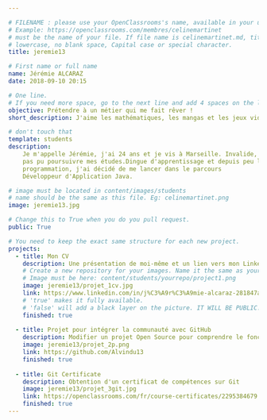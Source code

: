 ```yaml
---

# FILENAME : please use your OpenClassrooms's name, available in your url.
# Example: https://openclassrooms.com/membres/celinemartinet
# must be the name of your file. If file name is celinemartinet.md, title is celinemartinet.
# lowercase, no blank space, Capital case or special character.
title: jeremie13

# First name or full name
name: Jérémie ALCARAZ
date: 2018-09-10 20:15

# One line.
# If you need more space, go to the next line and add 4 spaces on the left, as in 'description'.
objective: Prétendre à un métier qui me fait rêver !
short_description: J'aime les mathématiques, les mangas et les jeux vidéos. J'apprends à coder pour réaliser mon rêve.

# don't touch that
template: students
description:
    Je m'appelle Jérémie, j'ai 24 ans et je vis à Marseille. Invalide, je n'ai 
    pas pu poursuivre mes études.Dingue d'apprentissage et depuis peu la 
    programmation, j'ai décidé de me lancer dans le parcours
    Développeur d'Application Java.

# image must be located in content/images/students
# name should be the same as this file. Eg: celinemartinet.png
image: jeremie13.jpg

# Change this to True when you do you pull request.
public: True

# You need to keep the exact same structure for each new project.
projects:
  - title: Mon CV
    description: Une présentation de moi-même et un lien vers mon LinkedIn.
    # Create a new repository for your images. Name it the same as your nickname and profile picture.
    # Image must be here: content/students/yourrepo/project1.png
    image: jeremie13/projet_1cv.jpg
    link: https://www.linkedin.com/in/j%C3%A9r%C3%A9mie-alcaraz-281847a2/
    # 'true' makes it fully available.
    # 'false' will add a black layer on the picture. IT WILL BE PUBLIC!
    finished: true
    
  - title: Projet pour intégrer la communauté avec GitHub
    description: Modifier un projet Open Source pour comprendre le fonctionnement de Git, de Github et des pull requests. 
    image: jeremie13/projet_2p.png 
    link: https://github.com/Alvindu13
    finished: true
    
  - title: Git Certificate
    description: Obtention d'un certificat de compétences sur Git
    image: jeremie13/projet_3git.jpg
    link: https://openclassrooms.com/fr/course-certificates/2295384679
    finished: true
---
```

